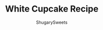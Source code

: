 ---
layout: ../../layouts/MarkdownPostLayout.astro
title: White Cupcake Recipe
author: ShugarySweets
pubDate: 2022-09-22
description: "Simple, sweet, and elegant, White Cupcakes prove that basic isn’t always bad. Enjoy them as-is or get creative and go wild with different flavors and toppings. Our classic white cupcake recipe is moist and delicious."
image_url: https://www.shugarysweets.com/wp-content/uploads/2023/01/white-cupcakes-facebook.jpg
tags: ["Cupcake","American"]
calories: 167
protein: 2
carbohydrates: 26
fats: 6
fiber: 0
ingredients: ["2 ½ cups cake flour","1 Tablespoon baking powder","½ teaspoon kosher salt","¾ cup unsalted butter, softened","1 ¾ cup granulated sugar","5 large egg whites, room temperature","2 teaspoons vanilla extract","¾ cup buttermilk"]
serves: 24
time: "1 hour 2 minutes"
prepTime: "20 minutes"
instructions: ["Preheat oven to 350 degrees F. Line a cupcake tin with paper liners. Set aside.","For the batter, combine cake flour, baking powder, and kosher salt in bowl. Set aside.","In a mixing bowl, beat butter and sugar for 2 minutes on medium, scraping down the sides of the bowl as needed. Beat in eggs and vanilla extract.","Alternate additions of dry ingredients with buttermilk, mixing after each addition (about 3 of each). Once the last of the buttermilk is added, beat for one full minute.","Fill cupcake liners two-thirds full with batter and bake for about 21-23 minutes. Remove and cool in pan 5 minutes then transfer to a wire rack. Cool completely before frosting."]
nutrition: ["167 calories","26 grams carbohydrates","16 milligrams cholesterol","6 grams fat","0 grams fiber","2 grams protein","4 grams saturated fat","114 milligrams sodium","15 grams sugar","0 grams trans fat","2 grams unsaturated fat"]
---